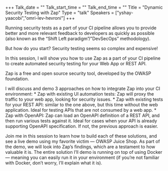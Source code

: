 +++
Talk_date = ""
Talk_start_time = ""
Talk_end_time = ""
Title = "Dynamic Security Testing with Zap"
Type = "talk"
Speakers = ["yshay-yaacobi","omri-lev-hevroni"]
+++

Running security tests as a part of your CI pipeline allows you to provide better and more relevant feedback to developers as quickly as possible (also known as the “Shift Left paradigm”/”DevSecOps” methodology).

But how do you start? Security testing seems so complex and expensive!

In this session, I will show you how to use Zap as a part of your CI pipeline to create automated security testing for your Web App or REST API.

Zap is a free and open source security tool, developed by the OWASP foundation.

I will discuss and demo 3 approaches on how to integrate Zap into your CI environment: * Zap with existing UI automation tests: Zap will proxy the traffic to your web app, looking for security issues. * Zap with existing tests for your REST API: similar to the one above, but this time without the web application. Ideal for testing APIs that are not consumed by a web app. * Zap with OpenAPI: Zap can load an OpenAPI definition of a REST API, and then run various tests against it. Ideal for cases when your API is already supporting OpenAPI specification. If not, the previous approach is easier.

Join me in this session to learn how to build each of these solutions, and see a live demo using my favorite victim ― OWASP Juice Shop. As part of the demo, we will look into Zap’s findings, which are a testament to how valuable it is. The entire solution I’ll demo is running on top of using Docker ― meaning you can easily run it in your environment (if you’re not familiar with Docker, don’t worry, I’ll explain what it is).

